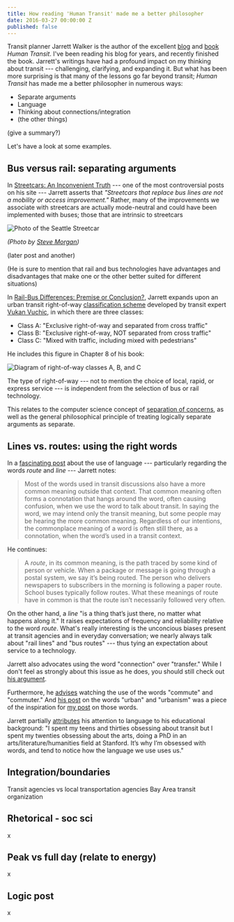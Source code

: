 ```yaml
---
title: How reading 'Human Transit' made me a better philosopher
date: 2016-03-27 00:00:00 Z
published: false
---
```


Transit planner Jarrett Walker is the author of the excellent [blog](http://humantransit.org/) and [book](http://humantransit.org/book) _Human Transit_. I've been reading his blog for years, and recently finished the book. Jarrett's writings have had a profound impact on my thinking about transit --- challenging, clarifying, and expanding it. But what has been more surprising is that many of the lessons go far beyond transit; _Human Transit_ has made me a better philosopher in numerous ways:

- Separate arguments
- Language
- Thinking about connections/integration
- (the other things)

(give a summary?)

Let's have a look at some examples.


## Bus versus rail: separating arguments

In [Streetcars: An Inconvenient Truth](http://humantransit.org/2009/07/streetcars-an-inconvenient-truth.html) --- one of the most controversial posts on his site --- Jarrett asserts that _"Streetcars that replace bus lines are not a mobility or access improvement."_ Rather, many of the improvements we associate with streetcars are actually mode-neutral and could have been implemented with buses; those that are intrinsic to streetcars 

![Photo of the Seattle Streetcar](/images/Seattle_Streetcar.jpg)

_(Photo by [Steve Morgan](https://commons.wikimedia.org/wiki/File:Seattle_Streetcar_301_leaving_Pacific_Place_Station.jpg))_


(later post
and another)

(He is sure to mention that rail and bus technologies have advantages and disadvantages that make one or the other better suited for different situations)



In [Rail-Bus Differences: Premise or Conclusion?](http://humantransit.org/2011/03/rail-bus-differences-contd.html), Jarrett expands upon an urban transit right-of-way [classification scheme](http://www.eolss.net/sample-chapters/c05/e6-40-02-02.pdf) developed by transit expert [Vukan Vuchic](http://www.seas.upenn.edu/~vuchic/), in which there are three classes:

- Class A: "Exclusive right-of-way and separated from cross traffic"
- Class B: "Exclusive right-of-way, NOT separated from cross traffic"
- Class C: "Mixed with traffic, including mixed with pedestrians"

He includes this figure in Chapter 8 of his book:

![Diagram of right-of-way classes A, B, and C](/images/HumanTransit_ClassABC.jpg)

The type of right-of-way --- not to mention the choice of local, rapid, or express service --- is independent from the selection of bus or rail technology.

This relates to the computer science concept of [separation of concerns](https://en.wikipedia.org/wiki/Separation_of_concerns), as well as the general philosophical principle of treating logically separate arguments as separate.


## Lines vs. routes: using the right words

In a [fascinating post](http://humantransit.org/2011/02/watching-our-words-route-or-line.html) about the use of language --- particularly regarding the words _route_ and _line_ --- Jarrett notes:

> Most of the words used in transit discussions also have a more common meaning outside that context. That common meaning often forms a connotation that hangs around the word, often causing confusion, when we use the word to talk about transit. In saying the word, we may intend only the transit meaning, but some people may be hearing the more common meaning. Regardless of our intentions, the commonplace meaning of a word is often still there, as a connotation, when the word’s used in a transit context.

He continues:

> A _route_, in its common meaning, is the path traced by some kind of person or vehicle. When a package or message is going through a postal system, we say it’s being routed. The person who delivers newspapers to subscribers in the morning is following a paper route. School buses typically follow routes. What these meanings of route have in common is that the route isn’t necessarily followed very often.

On the other hand, a _line_ "is a thing that’s just there, no matter what happens along it." It raises expectations of frequency and reliability relative to the word _route_. What's really interesting is the unconcious biases present at transit agencies and in everyday conversation; we nearly always talk about "rail lines" and "bus routes" --- thus tying an expectation about service to a technology.

Jarrett also advocates using the word "connection" over "transfer." While I don't feel as strongly about this issue as he does, you should still check out [his argument](http://humantransit.org/2009/04/unhelpful-word-watch-to-transfer.html).

Furthermore, he [advises](http://humantransit.org/2013/07/slippery-word-watch-commute.html) watching the use of the words "commute" and "commuter." And [his post](http://humantransit.org/2014/01/questionable-word-watch-urbanism.html) on the words "urban" and "urbanism" was a piece of the inspiration for [my post](www.gregjd.com/blog/2016/03/27/what-does-urban-mean/) on those words.

Jarrett partially [attributes](http://humantransit.org/2010/02/how-do-i-become-a-transit-planner.html#comment-80190) his attention to language to his educational background: "I spent my teens and thirties obsessing about transit but I spent my twenties obsessing about the arts, doing a PhD in an arts/literature/humanities field at Stanford. It’s why I’m obsessed with words, and tend to notice how the language we use uses us."


## Integration/boundaries

Transit agencies vs local transportation agencies
Bay Area transit organization


## Rhetorical - soc sci

x


## Peak vs full day (relate to energy)

x


## Logic post

x
